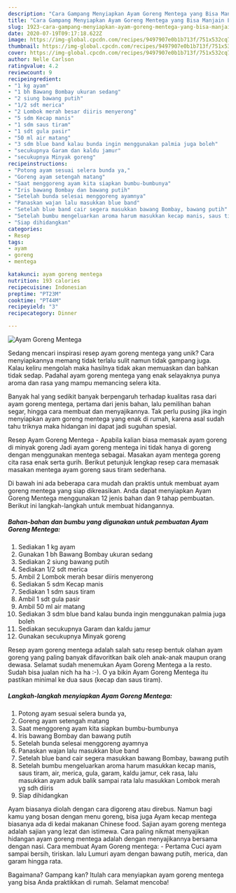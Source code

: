 ```yaml
---
description: "Cara Gampang Menyiapkan Ayam Goreng Mentega yang Bisa Manjain Lidah"
title: "Cara Gampang Menyiapkan Ayam Goreng Mentega yang Bisa Manjain Lidah"
slug: 1923-cara-gampang-menyiapkan-ayam-goreng-mentega-yang-bisa-manjain-lidah
date: 2020-07-19T09:17:18.622Z
image: https://img-global.cpcdn.com/recipes/9497907e0b1b713f/751x532cq70/ayam-goreng-mentega-foto-resep-utama.jpg
thumbnail: https://img-global.cpcdn.com/recipes/9497907e0b1b713f/751x532cq70/ayam-goreng-mentega-foto-resep-utama.jpg
cover: https://img-global.cpcdn.com/recipes/9497907e0b1b713f/751x532cq70/ayam-goreng-mentega-foto-resep-utama.jpg
author: Nelle Carlson
ratingvalue: 4.2
reviewcount: 9
recipeingredient:
- "1 kg ayam"
- "1 bh Bawang Bombay ukuran sedang"
- "2 siung bawang putih"
- "1/2 sdt merica"
- "2 Lombok merah besar diiris menyerong"
- "5 sdm Kecap manis"
- "1 sdm saus tiram"
- "1 sdt gula pasir"
- "50 ml air matang"
- "3 sdm blue band kalau bunda ingin menggunakan palmia juga boleh"
- "secukupnya Garam dan kaldu jamur"
- "secukupnya Minyak goreng"
recipeinstructions:
- "Potong ayam sesuai selera bunda ya,"
- "Goreng ayam setengah matang"
- "Saat menggoreng ayam kita siapkan bumbu-bumbunya"
- "Iris bawang Bombay dan bawang putih"
- "Setelah bunda selesai menggoreng ayamnya"
- "Panaskan wajan lalu masukkan blue band"
- "Setelah blue band cair segera masukkan bawang Bombay, bawang putih"
- "Setelah bumbu mengeluarkan aroma harum masukkan kecap manis, saus tiram, air, merica, gula, garam, kaldu jamur, cek rasa, lalu masukkan ayam aduk balik sampai rata lalu masukkan Lombok merah yg sdh diiris"
- "Siap dihidangkan"
categories:
- Resep
tags:
- ayam
- goreng
- mentega

katakunci: ayam goreng mentega 
nutrition: 193 calories
recipecuisine: Indonesian
preptime: "PT23M"
cooktime: "PT44M"
recipeyield: "3"
recipecategory: Dinner

---
```



![Ayam Goreng Mentega](https://img-global.cpcdn.com/recipes/9497907e0b1b713f/751x532cq70/ayam-goreng-mentega-foto-resep-utama.jpg)

Sedang mencari inspirasi resep ayam goreng mentega yang unik? Cara menyiapkannya memang tidak terlalu sulit namun tidak gampang juga. Kalau keliru mengolah maka hasilnya tidak akan memuaskan dan bahkan tidak sedap. Padahal ayam goreng mentega yang enak selayaknya punya aroma dan rasa yang mampu memancing selera kita.

Banyak hal yang sedikit banyak berpengaruh terhadap kualitas rasa dari ayam goreng mentega, pertama dari jenis bahan, lalu pemilihan bahan segar, hingga cara membuat dan menyajikannya. Tak perlu pusing jika ingin menyiapkan ayam goreng mentega yang enak di rumah, karena asal sudah tahu triknya maka hidangan ini dapat jadi suguhan spesial.

Resep Ayam Goreng Mentega - Apabila kalian biasa memasak ayam goreng di minyak goreng Jadi ayam goreng mentega ini tidak hanya di goreng dengan menggunakan mentega sebagai. Masakan ayam mentega goreng cita rasa enak serta gurih. Berikut petunjuk lengkap resep cara memasak masakan mentega ayam goreng saus tiram sederhana.


Di bawah ini ada beberapa cara mudah dan praktis untuk membuat ayam goreng mentega yang siap dikreasikan. Anda dapat menyiapkan Ayam Goreng Mentega menggunakan 12 jenis bahan dan 9 tahap pembuatan. Berikut ini langkah-langkah untuk membuat hidangannya.

<!--inarticleads1-->

##### Bahan-bahan dan bumbu yang digunakan untuk pembuatan Ayam Goreng Mentega:

1. Sediakan 1 kg ayam
1. Gunakan 1 bh Bawang Bombay ukuran sedang
1. Sediakan 2 siung bawang putih
1. Sediakan 1/2 sdt merica
1. Ambil 2 Lombok merah besar diiris menyerong
1. Sediakan 5 sdm Kecap manis
1. Sediakan 1 sdm saus tiram
1. Ambil 1 sdt gula pasir
1. Ambil 50 ml air matang
1. Sediakan 3 sdm blue band kalau bunda ingin menggunakan palmia juga boleh
1. Sediakan secukupnya Garam dan kaldu jamur
1. Gunakan secukupnya Minyak goreng


Resep ayam goreng mentega adalah salah satu resep bentuk olahan ayam goreng yang paling banyak difavoritkan baik oleh anak-anak maupun orang dewasa. Selamat sudah menemukan Ayam Goreng Mentega a la resto. Sudah bisa jualan nich ha ha :-). O ya bikin Ayam Goreng Mentega itu pastikan minimal ke dua saus (kecap dan saus tiram). 

<!--inarticleads2-->

##### Langkah-langkah menyiapkan Ayam Goreng Mentega:

1. Potong ayam sesuai selera bunda ya,
1. Goreng ayam setengah matang
1. Saat menggoreng ayam kita siapkan bumbu-bumbunya
1. Iris bawang Bombay dan bawang putih
1. Setelah bunda selesai menggoreng ayamnya
1. Panaskan wajan lalu masukkan blue band
1. Setelah blue band cair segera masukkan bawang Bombay, bawang putih
1. Setelah bumbu mengeluarkan aroma harum masukkan kecap manis, saus tiram, air, merica, gula, garam, kaldu jamur, cek rasa, lalu masukkan ayam aduk balik sampai rata lalu masukkan Lombok merah yg sdh diiris
1. Siap dihidangkan


Ayam biasanya diolah dengan cara digoreng atau direbus. Namun bagi kamu yang bosan dengan menu goreng, bisa juga Ayam kecap mentega biasanya ada di kedai makanan Chinese food. Sajian ayam goreng mentega adalah sajian yang lezat dan istimewa. Cara paling nikmat menyajikan hidangan ayam goreng mentega adalah dengan menyajikannya bersama dengan nasi. Cara membuat Ayam Goreng mentega: - Pertama Cuci ayam sampai bersih, tiriskan. lalu Lumuri ayam dengan bawang putih, merica, dan garam hingga rata. 

Bagaimana? Gampang kan? Itulah cara menyiapkan ayam goreng mentega yang bisa Anda praktikkan di rumah. Selamat mencoba!

